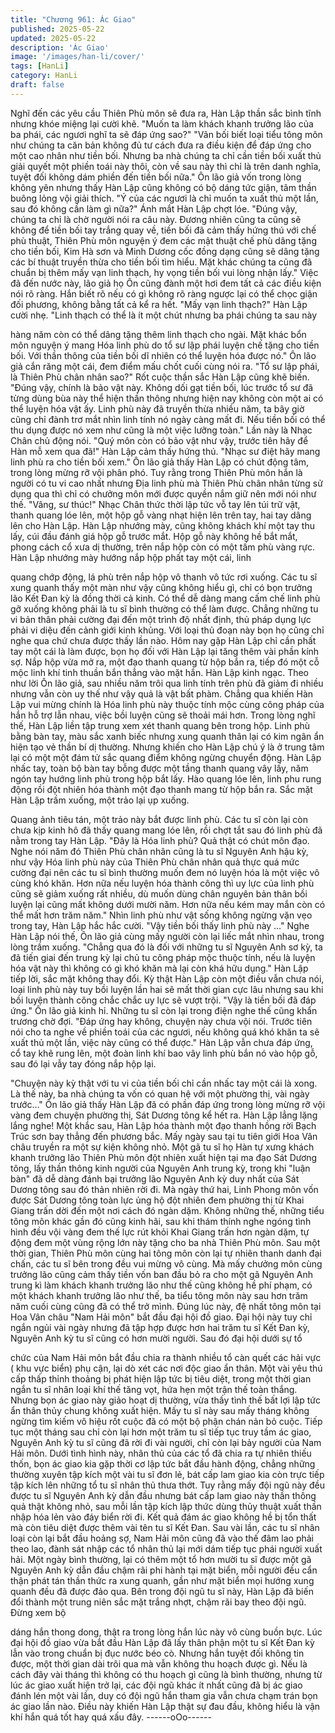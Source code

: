 ```yaml
---
title: "Chương 961: Ác Giao"
published: 2025-05-22
updated: 2025-05-22
description: 'Ác Giao'
image: '/images/han-li/cover/'
tags: [HanLi]
category: HanLi
draft: false
---
```


Nghĩ đến các yêu cầu Thiên Phù môn sẽ đưa ra, Hàn Lập thần
sắc bình tĩnh nhưng khóe miệng lại cười khẽ.
"Muốn ta làm khách khanh trưởng lão của ba phái, các ngươi nghĩ
ta sẽ đáp ứng sao?"
"Vãn bối biết loại tiểu tông môn như chúng ta căn bản không đủ tư
cách đưa ra điều kiện để đáp ứng cho một cao nhân như tiền bối.
Nhưng ba nhà chúng ta chỉ cần tiền bối xuất thủ giải quyết một
phiền toái này thôi, còn về sau này thì chỉ là trên danh nghĩa, tuyệt
đối không dám phiền đến tiền bối nữa." Ôn lão giả vốn trong lòng
không yên nhưng thấy Hàn Lập cũng không có bộ dáng tức giận,
tâm thần buông lỏng vội giải thích.
"Ý của các ngươi là chỉ muốn ta xuất thủ một lần, sau đó không
cần làm gì nữa?" Ánh mắt Hàn Lập chợt lóe.
"Đúng vậy, chúng ta chỉ là chờ người nói ra câu này. Đương nhiên
cũng ta cũng sẽ không để tiền bối tay trắng quay về, tiền bối đã
cảm thấy hứng thú với chế phù thuật, Thiên Phù môn nguyện ý
đem các mật thuật chế phù dâng tặng cho tiền bối, Kim Hà sơn và
Minh Dương cốc đồng dạng cũng sẽ dâng tặng các bí thuật truyền
thừa cho tiền bối tìm hiểu. Mặt khác chúng ta cũng đã chuẩn bị
thêm mấy vạn linh thạch, hy vọng tiền bối vui lòng nhận lấy."
Việc đã đến nước này, lão giả họ Ôn cũng đành một hơi đem tất
cả các điều kiện nói rõ ràng. Hắn biết rõ nếu có gì không rõ ràng
ngược lại có thể chọc giận đối phương, không bằng tất cả kể ra
hết.
"Mấy vạn linh thạch?" Hàn Lập cười nhẹ.
"Linh thạch có thể là ít một chút nhưng ba phái chúng ta sau này

hàng năm còn có thể dâng tặng thêm linh thạch cho ngài. Mặt
khác bổn môn nguyện ý mang Hóa linh phù do tổ sư lập phái
luyện chế tặng cho tiền bối. Với thần thông của tiền bối dĩ nhiên
có thể luyện hóa được nó." Ôn lão giả cắn răng một cái, đem
điểm mấu chốt cuối cùng nói ra.
"Tổ sư lập phái, là Thiên Phù chân nhân sao?" Rốt cuộc thần sắc
Hàn Lập cũng khẽ biến.
"Đúng vậy, chính là bảo vật này. Không dối gạt tiền bối, lúc trước
tổ sư đã từng dùng bùa này thể hiện thần thông nhưng hiện nay
không còn một ai có thể luyện hóa vật ấy. Linh phù này đã truyền
thừa nhiều năm, ta bây giờ cũng chỉ đành trơ mắt nhìn linh tính nó
ngày càng mất đi. Nếu tiền bối có thể thu dụng được nó xem như
cũng là một việc lưỡng toàn." Lần này là Nhạc Chân chủ động
nói.
"Quý môn còn có bảo vật như vậy, trước tiên hãy để Hàn mỗ xem
qua đã!" Hàn Lập cảm thấy hứng thú.
"Nhạc sư điệt hãy mang linh phù ra cho tiền bối xem." Ôn lão giả
thấy Hàn Lập có chút động tâm, trong lòng mừng rỡ vội phân phó.
Tuy rằng trong Thiên Phù môn hắn là người có tu vi cao nhất
nhưng Địa linh phù mà Thiên Phù chân nhân từng sử dụng qua
thì chỉ có chưởng môn mới được quyền nắm giữ nên mới nói như
thế.
"Vâng, sư thúc!"
Nhạc Chân thức thời lập tức vỗ tay lên túi trữ vật, thanh quang
lóe lên, một hộp gỗ vàng nhạt hiện lên trên tay, hai tay dâng lên
cho Hàn Lập.
Hàn Lập nhướng mày, cũng không khách khí một tay thu lấy, cúi
đầu đánh giá hộp gỗ trước mắt.
Hộp gỗ này không hề bắt mắt, phong cách cổ xưa dị thường, trên
nắp hộp còn có một tấm phù vàng rực.
Hàn Lập nhướng mày hướng nắp hộp phất tay một cái, linh

quang chớp động, lá phù trên nắp hộp vô thanh vô tức rơi xuống.
Các tu sĩ xung quanh thấy một màn như vậy cũng không hiểu gì,
chỉ có bọn trưởng lão Kết Đan kỳ là đồng thời cả kinh.
Có thể dễ dàng mang cấm chế linh phù gỡ xuống không phải là tu
sĩ bình thường có thể làm được. Chẳng những tu vi bản thân phải
cường đại đến một trình độ nhất định, thủ pháp dụng lực phải vi
diệu đến cảnh giới kinh khủng. Với loại thủ đoạn này bọn họ cũng
chỉ nghe qua chứ chưa được thấy lần nào.
Hôm nay gặp Hàn Lập chỉ cần phất tay một cái là làm được, bọn
họ đối với Hàn Lập lại tăng thêm vài phần kính sợ.
Nắp hộp vừa mở ra, một đạo thanh quang từ hộp bắn ra, tiếp đó
một cỗ mộc linh khí tinh thuần bắn thẳng vào mặt hắn.
Hàn Lập kinh ngạc.
Theo như lời Ôn lão giả, sau nhiều năm trôi qua linh tính trên phù
đã giảm đi nhiều nhưng vẫn còn uy thế như vậy quả là vật bất
phàm. Chẳng qua khiến Hàn Lập vui mừng chính là Hóa linh phù
này thuộc tính mộc cùng công pháp của hắn hỗ trợ lẫn nhau, việc
bồi luyện cũng sẽ thoải mái hơn.
Trong lòng nghĩ thế, Hàn Lập liền tập trung xem xét thanh quang
bên trong hộp.
Linh phù bằng bàn tay, màu sắc xanh biếc nhưng xung quanh
thân lại có kim ngân ẩn hiện tạo vẻ thần bí dị thường. Nhưng
khiến cho Hàn Lập chú ý là ở trung tâm lại có một một đám tử sắc
quang điểm không ngừng chuyển động.
Hàn Lập nhấc tay, toàn bộ bàn tay bỗng được một tầng thanh
quang vây lấy, năm ngón tay hướng linh phù trong hộp bắt lấy.
Hào quang lóe lên, linh phu rung động rồi đột nhiên hóa thành
một đạo thanh mang từ hộp bắn ra.
Sắc mặt Hàn Lập trầm xuống, một trảo lại ụp xuống.

Quang ảnh tiêu tán, một trảo này bắt được linh phù. Các tu sĩ còn
lại còn chưa kịp kinh hô đã thấy quang mang lóe lên, rồi chợt tắt
sau đó linh phù đã nằm trong tay Hàn Lập.
"Đây là Hóa linh phù? Quả thật có chút môn đạo. Nghe nói năm
đó Thiên Phù chân nhân cũng là tu sĩ Nguyên Anh hậu kỳ, như
vậy Hóa linh phù này của Thiên Phù chân nhân quả thực quá
mức cường đại nên các tu sĩ bình thường muốn đem nó luyện hóa
là một việc vô cùng khó khăn. Hơn nữa nếu luyện hóa thành công
thì uy lực của linh phù cũng sẽ giảm xuống rất nhiều, dù muốn
dùng chân nguyên bản thân bồi luyện lại cũng mất không dưới
mười năm. Hơn nữa nếu kém may mắn còn có thể mất hơn trăm
năm." Nhìn linh phù như vật sống không ngừng vặn vẹo trong tay,
Hàn Lập hắc hắc cười.
"Vậy tiền bối thấy linh phù này …" Nghe Hàn Lập nói thế, Ôn lão
giả cùng mấy người còn lại liếc mắt nhìn nhau, trong lòng trầm
xuống.
"Chẳng qua đó là đối với những tu sĩ Nguyên Anh sơ kỳ, ta đã tiến
giai đến trung kỳ lại chủ tu công pháp mộc thuộc tính, nếu là luyện
hóa vật này thì không có gì khó khăn mà lại còn khá hữu dụng."
Hàn Lập tiếp lời, sắc mặt không thay đổi.
Kỳ thật Hàn Lập còn một điều vẫn chưa nói, loại linh phù này tuy
bồi luyện lần hai sẽ mất thời gian cực lâu nhưng sau khi bồi luyện
thành công chắc chắc uy lực sẽ vượt trội.
"Vậy là tiền bối đã đáp ứng." Ôn lão giả kinh hỉ.
Những tu sĩ còn lại trong điện nghe thế cũng khẩn trương chờ
đợi.
"Đáp ứng hay không, chuyện này chưa vội nói. Trước tiên nói cho
ta nghe về phiền toái của các ngươi, nếu không quá khó khăn ta
sẽ xuất thủ một lần, việc này cũng có thể được." Hàn Lập vẫn
chưa đáp ứng, cổ tay khẽ rung lên, một đoàn linh khí bao vây linh
phù bắn nó vào hộp gỗ, sau đó lại vẫy tay đóng nắp hộp lại.

"Chuyện này kỳ thật với tu vi của tiền bối chỉ cần nhấc tay một cái
là xong. Là thế này, ba nhà chúng ta vốn có quan hệ với một
phường thị, vài ngày trước…" Ôn lão giả thấy Hàn Lập đã có phần
đáp ứng trong lòng mừng rỡ vội vàng đem chuyện phường thị,
Sát Dương tông kể hết ra.
Hàn Lập lẳng lặng lắng nghe!
Một khắc sau, Hàn Lập hóa thành một đạo thanh hồng rời Bạch
Trúc sơn bay thẳng đến phương bắc.
Mấy ngày sau tại tu tiên giới Hoa Vân châu truyền ra một sự kiện
không nhỏ.
Một gã tu sĩ họ Hàn tự xưng khách khanh trưởng lão Thiên Phù
môn đột nhiên xuất hiện tại ma đạo Sát Dương tông, lấy thần
thông kinh người của Nguyên Anh trung kỳ, trong khi "luận bàn"
đã dễ dàng đánh bại trưởng lão Nguyên Anh kỳ duy nhất của Sát
Dương tông sau đó thản nhiên rời đi.
Mà ngày thứ hai, Linh Phong môn vốn được Sát Dương tông toàn
lực ủng hộ đột nhiên đem phường thị từ Khai Giang trấn dời đến
một nơi cách đó ngàn dặm. Không những thế, những tiểu tông
môn khác gần đó cũng kinh hãi, sau khi thám thính nghe ngóng
tình hình đều vội vàng đem thế lực rút khỏi Khai Giang trấn hơn
ngàn dặm, tự động đem một vùng rộng lớn này tặng cho ba nhà
Thiên Phù môn.
Sau một thời gian, Thiên Phù môn cùng hai tông môn còn lại tự
nhiên thanh danh đại chấn, các tu sĩ bên trong đều vui mừng vô
cùng. Mà mấy chưởng môn cùng trưởng lão cũng cảm thấy tiền
vốn ban đầu bỏ ra cho một gã Nguyên Anh trung kì làm khách
khanh trưởng lão như thế cũng không hề phí phạm, có một khách
khanh trưởng lão như thế, ba tiểu tông môn này sau hơn trăm
năm cuối cùng cũng đã có thể trở mình.
Đúng lúc này, đệ nhất tông môn tại Hoa Vân châu "Nam Hải môn"
bắt đầu đại hội đồ giao. Đại hội này tuy chỉ ngắn ngủi vài ngày
nhưng đã tập hợp được hơn hai trăm tu sĩ Kết Đan kỳ, Nguyên
Anh kỳ tu sĩ cũng có hơn mười người. Sau đó đại hội dưới sự tổ

chức của Nam Hải môn bắt đầu chia ra thành nhiều tổ càn quết
các hải vực ( khu vực biển) phụ cận, lại dò xét các nơi độc giao
ẩn thân.
Một vài yêu thú cấp thấp thỉnh thoảng bị phát hiện lập tức bị tiêu
diệt, trong một thời gian ngắn tu sĩ nhân loại khí thế tăng vọt, hứa
hẹn một trận thế toàn thắng.
Nhưng bọn ác giao này giảo hoạt dị thường, vừa thấy tình thế bất
lợi lập tức ẩn thân thủy chung không xuất hiện. Mấy tu sĩ này sau
mấy tháng không ngừng tìm kiếm vô hiệu rốt cuộc đã có một bộ
phận chán nản bỏ cuộc.
Tiếp tục một tháng sau chỉ còn lại hơn một trăm tu sĩ tiếp tục truy
tầm ác giao, Nguyên Anh kỳ tu sĩ cũng đã rời đi vài người, chỉ còn
lại bảy người của Nam Hải môn.
Dưới tình hình này, nhân thủ của các tổ đã chia ra tự nhiên thiếu
thốn, bọn ác giao kia gặp thời cơ lập tức bắt đầu hành động,
chẳng những thường xuyên tập kích một vài tu sĩ đơn lẻ, bát cấp
lam giao kia còn trực tiếp tập kích lên những tổ tu sĩ nhân thủ
thưa thớt.
Tuy rằng mấy đội ngũ này đều được tu sĩ Nguyên Anh kỳ dẫn đầu
nhưng bát cấp lam giao này thần thông quả thật không nhỏ, sau
mỗi lần tập kích lập thức dùng thủy thuật xuất thần nhập hóa lẻn
vào đáy biển rời đi. Kết quả đám ác giao không hề bị tổn thất mà
còn tiêu diệt được thêm vài tên tu sĩ Kết Đan.
Sau vài lần, các tu sĩ nhân loại còn lại bắt đầu hoảng sợ, Nam Hải
môn cũng đã vào thế đâm lao phải theo lao, đành sát nhập các tổ
nhân thủ lại mới dám tiếp tục phái người xuất hải.
Một ngày bình thường, lại có thêm một tổ hơn mười tu sĩ được
một gã Nguyên Anh kỳ dẫn đầu chậm rãi phi hành tại mặt biển,
mỗi người đều cẩn thận phát tán thần thức ra xung quanh, gần
như mặt biển mọi hướng xung quanh đều đã được đảo qua.
Bên trong đội ngũ tu sĩ này, Hàn Lập đã biến đổi thành một trung
niên sắc mặt trắng nhợt, chậm rãi bay theo đội ngũ. Đừng xem bộ

dáng hắn thong dong, thật ra trong lòng hắn lúc này vô cùng buồn
bực.
Lúc đại hội đồ giao vừa bắt đầu Hàn Lập đã lấy thân phận một tu
sĩ Kết Đan kỳ lẫn vào trong chuẩn bị đục nước béo cò. Nhưng
hắn tuyệt đối không tin được, một thời gian dài trôi qua mà vẫn
không thu hoạch được gì.
Nếu là cách đây vài tháng thì không có thu hoạch gì cũng là bình
thường, nhưng từ lúc ác giao xuất hiện trở lại, các đội ngũ khác ít
nhất cũng đã bị ác giao đánh lén một vài lần, duy có đội ngũ hắn
tham gia vẫn chưa chạm trán bọn ác giao lần nào.
Điều này khiến Hàn Lập thật sự đau đầu, không hiểu là vận khí
hắn quá tốt hay quá xấu đây.
------oOo------
